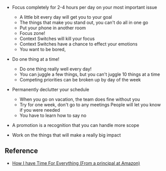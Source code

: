 
- Focus completely for 2-4 hours per day on your most important issue
	- A little bit every day will get you to your goal
	- The things that make you stand out, you can't do all in one go
	- Put your phone in another room
	- Focus zone!
	- Context Switches will kill your focus
	- Context Switches have a chance to effect your emotions
	- You want to be bored,
- Do one thing at a time!
	- Do one thing really well every day!
	- You can juggle a few things, but you can't juggle 10 things at a time
	- Competing priorities can be broken up by day of the week
- Permanently declutter your schedule
	- When you go on vacation, the team does fine without you
	- Try for one week, don't go to any meetings
		  People will let you know if you were needed
	- You have to learn how to say no

- A promotion is a recognition that you can handle more scope
- Work on the things that will make a really big impact

## Reference

- [How I have Time For Everything (From a principal at Amazon)](https://www.youtube.com/watch?v=c3pzcV9yi24)